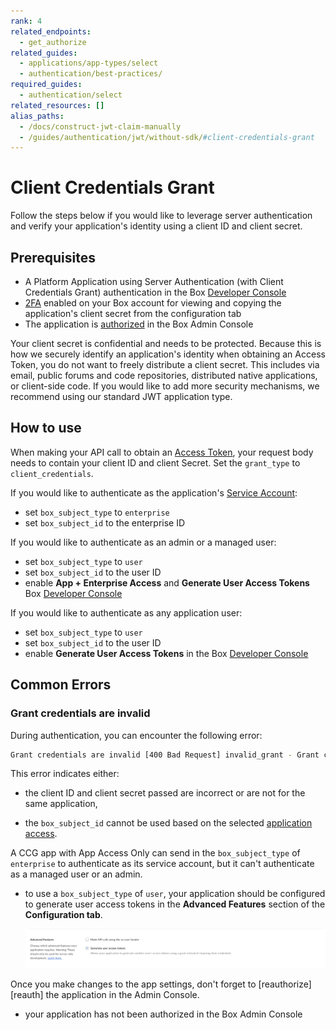 ```yaml
---
rank: 4
related_endpoints:
  - get_authorize
related_guides:
  - applications/app-types/select
  - authentication/best-practices/
required_guides:
  - authentication/select
related_resources: []
alias_paths:
  - /docs/construct-jwt-claim-manually
  - /guides/authentication/jwt/without-sdk/#client-credentials-grant
---
```


# Client Credentials Grant

Follow the steps below if you would like to leverage server authentication and
verify your application's identity using a client ID and client secret.

## Prerequisites

- A Platform Application using Server Authentication (with Client Credentials Grant) authentication in the Box [Developer Console][devconsole]
- [2FA][2fa] enabled on your Box account for viewing and copying the application's client secret from the configuration tab
- The application is [authorized][auth] in the Box Admin Console

<Message danger>

Your client secret is confidential and needs to be protected. Because this is
how we securely identify an application's identity when obtaining an
Access Token, you do not want to freely distribute a client secret. This
includes via email, public forums and code repositories, distributed native
applications, or client-side code. If you would like to add more security
mechanisms, we recommend using our standard JWT application type.

</Message>

## How to use

When making your API call to obtain an [Access Token][accesstoken], your
request body needs to contain your client ID and client Secret. Set the
`grant_type` to `client_credentials`.

If you would like to authenticate as the application's [Service Account][sa]:

- set `box_subject_type` to `enterprise`
- set `box_subject_id` to the enterprise ID

<Samples id='x_auth' variant='with_client_credentials' ></Samples>

If you would like to authenticate as an admin or a managed user:

- set `box_subject_type` to `user`
- set `box_subject_id` to the user ID
- enable **App + Enterprise Access** and **Generate User Access Tokens** Box [Developer Console][devconsole]

<Samples id='x_auth' variant='with_ccg_admin_managed_user' ></Samples>

If you would like to authenticate as any application user:

- set `box_subject_type` to `user`
- set `box_subject_id` to the user ID
- enable **Generate User Access Tokens** in the Box [Developer Console][devconsole]

<Samples id='x_auth' variant='with_ccg_app_user' ></Samples>

## Common Errors

<!--alex ignore invalid-->

### Grant credentials are invalid

During authentication, you can encounter the following error:

```sh
Grant credentials are invalid [400 Bad Request] invalid_grant - Grant credentials are invalid
```

This error indicates either:

- the client ID and client secret passed are incorrect or are not for the same application,

- the `box_subject_id` cannot be used based on the selected [application access][aa].

<Message warning>

A CCG app with App Access Only can send in the `box_subject_type` of `enterprise` to authenticate as its service account, but it can't authenticate as a managed user or an admin.

</Message>

- to use a `box_subject_type` of `user`, your application should be configured to generate user access tokens in the **Advanced Features** section of the **Configuration tab**.

  ![Generate access tokens check](../images/generate-access-tokens.png)

<Message warning>
Once you make changes to the app settings, don't forget to [reauthorize][reauth] the application in the Admin Console.
</Message>

- your application has not been authorized in the Box Admin Console

<!-- i18n-enable localize-links -->

[2fa]: https://support.box.com/hc/en-us/articles/360043697154-Two-Factor-Authentication-Set-Up-for-Your-Account

<!-- i18n-disable localize-links -->

[devconsole]: https://app.box.com/developers/console
[accesstoken]: e://post-oauth2-token
[sa]: page://platform/user-types/#service-account
[auth]: g://authorization
[aa]: g://authentication/client-credentials/client-credentials-setup/#application-access
[reauth]: g://authorization/platform-app-approval#re-authorization-on-changes
